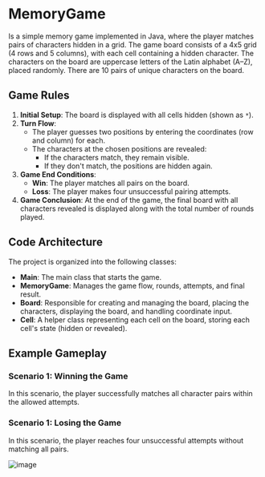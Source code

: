 # MemoryGame

Is a simple memory game implemented in Java, where the player matches pairs of characters hidden in a grid. The game board consists of a 4x5 grid (4 rows and 5 columns), with each cell containing a hidden character. The characters on the board are uppercase letters of the Latin alphabet (A–Z), placed randomly. There are 10 pairs of unique characters on the board.

## Game Rules

1. **Initial Setup**: The board is displayed with all cells hidden (shown as `*`).
2. **Turn Flow**:
   - The player guesses two positions by entering the coordinates (row and column) for each.
   - The characters at the chosen positions are revealed:
     - If the characters match, they remain visible.
     - If they don't match, the positions are hidden again.
3. **Game End Conditions**:
   - **Win**: The player matches all pairs on the board.
   - **Loss**: The player makes four unsuccessful pairing attempts.
4. **Game Conclusion**: At the end of the game, the final board with all characters revealed is displayed along with the total number of rounds played.

## Code Architecture

The project is organized into the following classes:

- **Main**: The main class that starts the game.
- **MemoryGame**: Manages the game flow, rounds, attempts, and final result.
- **Board**: Responsible for creating and managing the board, placing the characters, displaying the board, and handling coordinate input.
- **Cell**: A helper class representing each cell on the board, storing each cell's state (hidden or revealed).


## Example Gameplay

### Scenario 1: Winning the Game

In this scenario, the player successfully matches all character pairs within the allowed attempts.




### Scenario 1: Losing the Game


In this scenario, the player reaches four unsuccessful attempts without matching all pairs.

![image](https://github.com/user-attachments/assets/b41be146-3cd3-4eec-9f6d-be267c484e4f)
